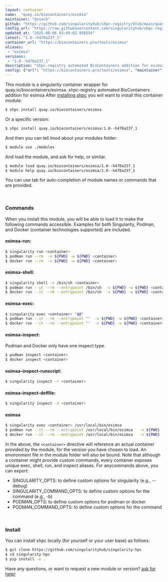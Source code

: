 ```yaml
---
layout: container
name:  "quay.io/biocontainers/esimsa"
maintainer: "@vsoch"
github: "https://github.com/singularityhub/shpc-registry/blob/main/quay.io/biocontainers/esimsa/container.yaml"
config_url: "https://raw.githubusercontent.com/singularityhub/shpc-registry/main/quay.io/biocontainers/esimsa/container.yaml"
updated_at: "2025-08-06 03:49:02.958554"
latest: "1.0--h470a237_1"
container_url: "https://biocontainers.pro/tools/esimsa"
aliases:
 - "esimsa"
versions:
 - "1.0--h470a237_1"
description: "shpc-registry automated BioContainers addition for esimsa"
config: {"url": "https://biocontainers.pro/tools/esimsa", "maintainer": "@vsoch", "description": "shpc-registry automated BioContainers addition for esimsa", "latest": {"1.0--h470a237_1": "sha256:40276f2659d9b314168fd5864aba08360347f07308c3bec6d090876921170be2"}, "tags": {"1.0--h470a237_1": "sha256:40276f2659d9b314168fd5864aba08360347f07308c3bec6d090876921170be2"}, "docker": "quay.io/biocontainers/esimsa", "aliases": {"esimsa": "/usr/local/bin/esimsa"}}
---
```


This module is a singularity container wrapper for quay.io/biocontainers/esimsa.
shpc-registry automated BioContainers addition for esimsa
After [installing shpc](#install) you will want to install this container module:


```bash
$ shpc install quay.io/biocontainers/esimsa
```

Or a specific version:

```bash
$ shpc install quay.io/biocontainers/esimsa:1.0--h470a237_1
```

And then you can tell lmod about your modules folder:

```bash
$ module use ./modules
```

And load the module, and ask for help, or similar.

```bash
$ module load quay.io/biocontainers/esimsa/1.0--h470a237_1
$ module help quay.io/biocontainers/esimsa/1.0--h470a237_1
```

You can use tab for auto-completion of module names or commands that are provided.

<br>

### Commands

When you install this module, you will be able to load it to make the following commands accessible.
Examples for both Singularity, Podman, and Docker (container technologies supported) are included.

#### esimsa-run:

```bash
$ singularity run <container>
$ podman run --rm  -v ${PWD} -w ${PWD} <container>
$ docker run --rm  -v ${PWD} -w ${PWD} <container>
```

#### esimsa-shell:

```bash
$ singularity shell -s /bin/sh <container>
$ podman run --it --rm --entrypoint /bin/sh  -v ${PWD} -w ${PWD} <container>
$ docker run --it --rm --entrypoint /bin/sh  -v ${PWD} -w ${PWD} <container>
```

#### esimsa-exec:

```bash
$ singularity exec <container> "$@"
$ podman run --it --rm --entrypoint ""  -v ${PWD} -w ${PWD} <container> "$@"
$ docker run --it --rm --entrypoint ""  -v ${PWD} -w ${PWD} <container> "$@"
```

#### esimsa-inspect:

Podman and Docker only have one inspect type.

```bash
$ podman inspect <container>
$ docker inspect <container>
```

#### esimsa-inspect-runscript:

```bash
$ singularity inspect -r <container>
```

#### esimsa-inspect-deffile:

```bash
$ singularity inspect -d <container>
```


#### esimsa

```bash
$ singularity exec <container> /usr/local/bin/esimsa
$ podman run --it --rm --entrypoint /usr/local/bin/esimsa   -v ${PWD} -w ${PWD} <container> -c " $@"
$ docker run --it --rm --entrypoint /usr/local/bin/esimsa   -v ${PWD} -w ${PWD} <container> -c " $@"
```



In the above, the `<container>` directive will reference an actual container provided
by the module, for the version you have chosen to load. An environment file in the
module folder will also be bound. Note that although a container
might provide custom commands, every container exposes unique exec, shell, run, and
inspect aliases. For anycommands above, you can export:

 - SINGULARITY_OPTS: to define custom options for singularity (e.g., --debug)
 - SINGULARITY_COMMAND_OPTS: to define custom options for the command (e.g., -b)
 - PODMAN_OPTS: to define custom options for podman or docker
 - PODMAN_COMMAND_OPTS: to define custom options for the command

<br>

### Install

You can install shpc locally (for yourself or your user base) as follows:

```bash
$ git clone https://github.com/singularityhub/singularity-hpc
$ cd singularity-hpc
$ pip install -e .
```

Have any questions, or want to request a new module or version? [ask for help!](https://github.com/singularityhub/singularity-hpc/issues)
